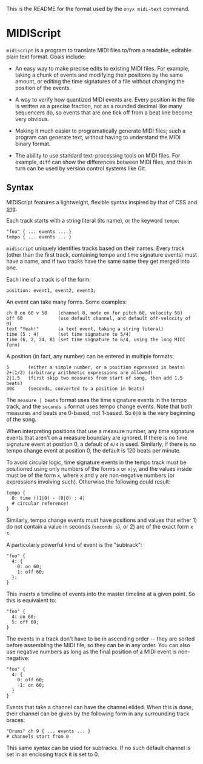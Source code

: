 This is the README for the format used by the `onyx midi-text` command.

# MIDIScript

`midiscript` is a program to translate MIDI files to/from a readable, editable
plain text format. Goals include:

- An easy way to make precise edits to existing MIDI files. For example, taking
  a chunk of events and modifying their positions by the same amount, or editing
  the time signatures of a file without changing the position of the events.

- A way to verify how quantized MIDI events are. Every position in the file is
  written as a precise fraction, not as a rounded decimal like many sequencers
  do, so events that are one tick off from a beat line become very obvious.

- Making it much easier to programatically generate MIDI files; such a program
  can generate text, without having to understand the MIDI binary format.

- The ability to use standard text-processing tools on MIDI files. For example,
  `diff` can show the differences between MIDI files, and this in turn can
  be used by version control systems like Git.

## Syntax

MIDIScript features a lightweight, flexible syntax inspired by that of CSS and
[sng](http://sng.sourceforge.net/).

Each track starts with a string literal (its name), or the keyword `tempo`:

    "foo" { ... events ... }
    tempo { ... events ... }

`midiscript` uniquely identifies tracks based on their names. Every track (other
than the first track, containing tempo and time signature events) must
have a name, and if two tracks have the same name they get merged into one.

Each line of a track is of the form:

    position: event1, event2, event3;

An event can take many forms. Some examples:

    ch 0 on 60 v 50    (channel 0, note on for pitch 60, velocity 50)
    off 60             (use default channel, and default off-velocity of 0)
    text "Yeah!"       (a text event, taking a string literal)
    time (5 : 4)       (set time signature to 5/4)
    time (6, 2, 24, 8) (set time signature to 6/4, using the long MIDI form)

A position (in fact, any number) can be entered in multiple formats:

    5       (either a simple number, or a position expressed in beats)
    2+(1/2) (arbitrary arithmetic expressions are allowed)
    2|1.5   (first skip two measures from start of song, then add 1.5 beats)
    30s     (seconds, converted to a position in beats)

The `measure | beats` format uses the time signature events in the tempo track,
and the `seconds s` format uses tempo change events. Note that both measures and
beats are 0-based, not 1-based. So `0|0` is the very beginning of the song.

When interpreting positions that use a measure number, any time signature events
that aren't on a measure boundary are ignored. If there is no time signature
event at position 0, a default of `4/4` is used. Similarly, if there is no tempo
change event at position 0, the default is 120 beats per minute.

To avoid circular logic, time signature events in the tempo track must be
positioned using only numbers of the forms `x` or `x|y`, and the values inside
must be of the form `x`, where x and y are non-negative numbers (or expressions
involving such). Otherwise the following could result:

    tempo {
      0: time ((1|0) - (0|0) : 4)
      # circular reference!
    }

Similarly, tempo change events must have positions and values that either 1) do
not contain a value in seconds (`seconds s`), or 2) are of the exact form `x s`.

A particularly powerful kind of event is the "subtrack":

    "foo" {
      4: {
        0: on 60;
        1: off 60;
      };
    }

This inserts a timeline of events into the master timeline at a given point. So
this is equivalent to:

    "foo" {
      4: on 60;
      5: off 60;
    }

The events in a track don't have to be in ascending order -- they are sorted
before assembling the MIDI file, so they can be in any order. You can also use
negative numbers as long as the final position of a MIDI event is non-negative:

    "foo" {
      4: {
        0: off 60;
        -1: on 60;
      }
    }

Events that take a channel can have the channel elided. When this is done, their
channel can be given by the following form in any surrounding track braces:

    "Drums" ch 9 { ... events ... }
    # channels start from 0

This same syntax can be used for subtracks. If no such default channel is set in
an enclosing track it is set to 0.
